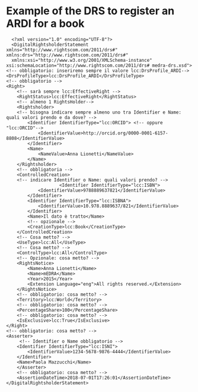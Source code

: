 # Example of the DRS to register an ARDI for a book
	
        
      <?xml version="1.0" encoding="UTF-8"?>
      <DigitalRightsholderStatement xmlns="http://www.rightscom.com/2011/drs#" xmlns:drs="http://www.rightscom.com/2011/drs#" 
      xmlns:xsi="http://www.w3.org/2001/XMLSchema-instance" xsi:schemaLocation="http://www.rightscom.com/2011/drs# medra-drs.xsd">
	<!-- obbligatorio: inseriremo sempre il valore lcc:DrsProfile_ARDI-->
	<DrsProfileType>lcc:DrsProfile_ARDI</DrsProfileType>
	<!-- obbligatorio -->
	<Right>
		<!-- sarà sempre lcc:EffectiveRight -->		
		<RightStatus>lcc:EffectiveRight</RightStatus>
		<!-- almeno 1 RightsHolder-->		
		<Rightsholder>
		<!-- bisogna indicare sempre almeno uno tra Identifier e Name: quali valori prendo e da dove? -->
			<Identifier IdentifierType="lcc:ORCID"> <!-- oppure "lcc:ORCID"-->
				<IdentifierValue>http://orcid.org/0000-0001-6157-8808</IdentifierValue>
			</Identifier>
			<Name>
				<NameValue>Anna Lionetti</NameValue>
			</Name>
		</Rightsholder>
		<!-- obbligatoria -->
		<ControlledCreation>
		<!-- indicare Identifier o Name: quali valori prendo? -->
						<Identifier IdentifierType="lcc:ISBN">
				<IdentifierValue>9788889637821</IdentifierValue>
			</Identifier>
			<Identifier IdentifierType="lcc:ISBNA">
				<IdentifierValue>10.978.8889637/821</IdentifierValue>
			</Identifier>
			<Name>Il dato è tratto</Name>
			<!-- opzionale -->
			<CreationType>lcc:Book</CreationType>
		</ControlledCreation>
		<!-- Cosa metto? -->
		<UseType>lcc:All</UseType>
		<!-- Cosa metto? -->
		<ControlType>lcc:All</ControlType>
		<!-- Opzionale: cosa metto? -->
		<RightsNotice>
			<Name>Anna Lionetti</Name>
			<Name>mEDRA</Name>
			<Year>2015</Year>
			<Extension Language="eng">All rights reserved.</Extension>
		</RightsNotice>
		<!-- obbligatorio: cosa metto? -->
		<Territory>lcc:World</Territory>
		<!-- obbligatorio: cosa metto? -->
		<PercentageShare>100</PercentageShare>
		<!-- obbligatorio: cosa metto? -->
		<IsExclusive>lcc:True</IsExclusive>
	</Right>
	<!-- obbligatorio: cosa metto? -->
	<Asserter>
		 <!-- Identifier o Name obbligatorio -->
		<Identifier IdentifierType="lcc:ISNI">
			<IdentifierValue>1234-5678-9876-4444</IdentifierValue>
		</Identifier>
		<Name>Paola Mazzucchi</Name>
        </Asserter>
        <!-- obbligatorio: cosa metto? -->
        <AssertionDateTime>2018-07-01T17:26:01</AssertionDateTime>
    </DigitalRightsholderStatement>
